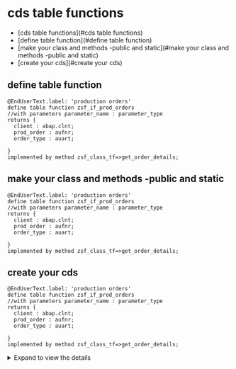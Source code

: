 
<a name="top"></a>

#  cds table functions
 - [cds table functions](#cds table functions)
  - [define table function](#define table function)
  - [make your class and methods -public and static](#make your class and methods -public and static)
  - [create your cds](#create your cds)



## define table function


```CDS
@EndUserText.label: 'production orders'
define table function zsf_if_prod_orders
//with parameters parameter_name : parameter_type
returns {
  client : abap.clnt;
  prod_order : aufnr;
  order_type : auart;
  
}
implemented by method zsf_class_tf=>get_order_details;
```

## make your class and methods -public and static


```CDS
@EndUserText.label: 'production orders'
define table function zsf_if_prod_orders
//with parameters parameter_name : parameter_type
returns {
  client : abap.clnt;
  prod_order : aufnr;
  order_type : auart;
  
}
implemented by method zsf_class_tf=>get_order_details;
```
## create your cds


```CDS
@EndUserText.label: 'production orders'
define table function zsf_if_prod_orders
//with parameters parameter_name : parameter_type
returns {
  client : abap.clnt;
  prod_order : aufnr;
  order_type : auart;
  
}
implemented by method zsf_class_tf=>get_order_details;
```

<details>
  <summary>Expand to view the details</summary>
  <!-- -->
<p align="right"><a href="#top">⬆️ back to top</a></p>
